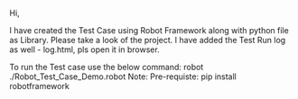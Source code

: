 Hi,

I have created the Test Case using Robot Framework along with python file as Library. 
Please take a look of the project. 
I have added the Test Run log as well - log.html, pls open it in browser.

To run the Test case use the below command:
robot ./Robot_Test_Case_Demo.robot
Note:
Pre-requiste: pip install robotframework
